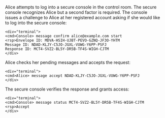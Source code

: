 
Alice attempts to log into a secure console in the control room. The secure console recognizes 
Alice but a second factor is required. The console issues a challenge to Alice at her
registered account asking if she would like to log into the secure console:


~~~~
<div="terminal">
<cmd>Console> message confirm alice@example.com start
<rsp>Envelope ID: MDVA-HSIH-UJBT-PEVO-GZNQ-JF3O-YHTM
Message ID: NDAD-KLJY-C5JO-JGXL-VUWG-Y6PP-PSFJ
Response ID: MCT4-SVZ2-BL5Y-DR5B-TF4S-WIGH-CJTM
</div>
~~~~

Alice checks her pending messages and accepts the request:


~~~~
<div="terminal">
<cmd>Alice> message accept NDAD-KLJY-C5JO-JGXL-VUWG-Y6PP-PSFJ
</div>
~~~~

The secure console verifies the response and grants access:


~~~~
<div="terminal">
<cmd>Console> message status MCT4-SVZ2-BL5Y-DR5B-TF4S-WIGH-CJTM
<rsp>Accept
</div>
~~~~

